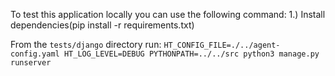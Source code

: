 To test this application locally you can use the following command:
1.) Install dependencies(pip install -r requirements.txt)

From the `tests/django` directory run:
`HT_CONFIG_FILE=./../agent-config.yaml HT_LOG_LEVEL=DEBUG PYTHONPATH=../../src python3 manage.py runserver`


